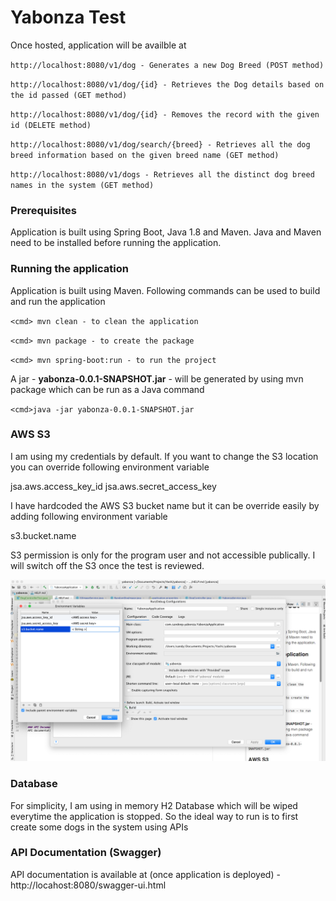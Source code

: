 # Yabonza Test

Once hosted, application will be availble at

`http://localhost:8080/v1/dog - Generates a new Dog Breed (POST method)`

`http://localhost:8080/v1/dog/{id} - Retrieves the Dog details based on the id passed (GET method)`

`http://localhost:8080/v1/dog/{id} - Removes the record with the given id (DELETE method)`

`http://localhost:8080/v1/dog/search/{breed} - Retrieves all the dog breed information based on the given breed name (GET method)`

`http://localhost:8080/v1/dogs - Retrieves all the distinct dog breed names in the system (GET method)`

### Prerequisites
Application is built using Spring Boot, Java 1.8 and Maven. Java and Maven need to be installed before running the application.

### Running the application
Application is built using Maven. Following commands can be used to build and run the application

`<cmd> mvn clean - to clean the application`
 
`<cmd> mvn package - to create the package`

`<cmd> mvn spring-boot:run - to run the project`

A jar - **yabonza-0.0.1-SNAPSHOT.jar** - will be generated by using mvn package which can be run as a Java command

`<cmd>java -jar yabonza-0.0.1-SNAPSHOT.jar`

### AWS S3
I am using my credentials by default. If you want to change the S3 location you can override following  environment variable

jsa.aws.access_key_id
jsa.aws.secret_access_key

I have hardcoded the AWS S3 bucket name but it can be override easily by adding following environment variable

s3.bucket.name

S3 permission is only for the program user and not accessible publically. I will switch off the S3 once the test is reviewed.

![Environment Variables setting in IntelliJ](https://github.com/sandysaahil/yabonza/blob/master/src/main/resources/static/Environment%20Variables.png)

### Database

For simplicity, I am using in memory H2 Database which will be wiped everytime the application is stopped. So the ideal way to run is to first create some dogs in the system using APIs

### API Documentation (Swagger)
API documentation is available at (once application is deployed) - http://locahost:8080/swagger-ui.html
